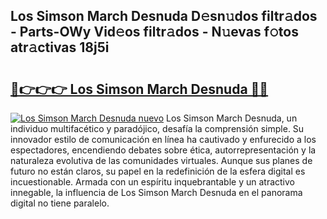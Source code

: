 ## Los Simson March Desnuda D𝚎sn𝚞dos filtr𝚊dos - Parts-OWy Vid𝚎os filtr𝚊dos - N𝚞evas f𝚘tos atr𝚊ctivas 18j5i

# <h2><a href="http://mb1n7n.tromn.icu/?c=Los+Simson+March+Desnuda">🔗👉👉👉 Los Simson March Desnuda 🔗🔗</a></h2>

[![Los Simson March Desnuda nuevo](https://i.imgur.com/pEAQMta.gif)](http://mb1n7n.tromn.icu/?c=Los+Simson+March+Desnuda)
Los Simson March Desnuda, un individuo multifacético y paradójico, desafía la comprensión simple. Su innovador estilo de comunicación en línea ha cautivado y enfurecido a los espectadores, encendiendo debates sobre ética, autorrepresentación y la naturaleza evolutiva de las comunidades virtuales. Aunque sus planes de futuro no están claros, su papel en la redefinición de la esfera digital es incuestionable. Armada con un espíritu inquebrantable y un atractivo innegable, la influencia de Los Simson March Desnuda en el panorama digital no tiene paralelo.
